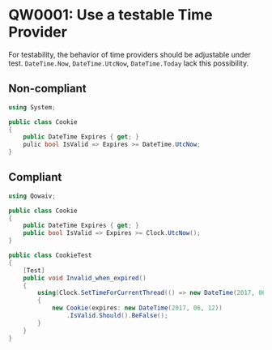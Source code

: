 # QW0001: Use a testable Time Provider
For testability, the behavior of time providers should
be adjustable under test. `DateTime.Now`, `DateTime.UtcNow`,
`DateTime.Today` lack this possibility.

## Non-compliant
``` C#
using System;

public class Cookie
{
    public DateTime Expires { get; }
    pulic bool IsValid => Expires >= DateTime.UtcNow;
}
```

## Compliant
``` C#
using Qowaiv;

public class Cookie
{
    public DateTime Expires { get; }
    public bool IsValid => Expires >= Clock.UtcNow();
}

public class CookieTest
{
    [Test]
    public void Invalid_when_expired()
    {
        using(Clock.SetTimeForCurrentThread(() => new DateTime(2017, 06, 11))
        {
            new Cookie(expires: new DateTime(2017, 06, 12))
                .IsValid.Should().BeFalse();
        }
    }
}
```
